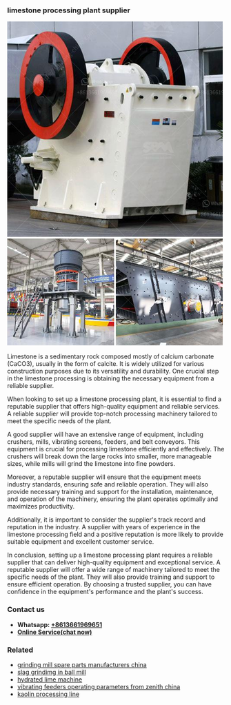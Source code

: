 <h3>limestone processing plant supplier</h3><img src='1708587027.jpg' alt=''><p>Limestone is a sedimentary rock composed mostly of calcium carbonate (CaCO3), usually in the form of calcite. It is widely utilized for various construction purposes due to its versatility and durability. One crucial step in the limestone processing is obtaining the necessary equipment from a reliable supplier.</p><p>When looking to set up a limestone processing plant, it is essential to find a reputable supplier that offers high-quality equipment and reliable services. A reliable supplier will provide top-notch processing machinery tailored to meet the specific needs of the plant.</p><p>A good supplier will have an extensive range of equipment, including crushers, mills, vibrating screens, feeders, and belt conveyors. This equipment is crucial for processing limestone efficiently and effectively. The crushers will break down the large rocks into smaller, more manageable sizes, while mills will grind the limestone into fine powders.</p><p>Moreover, a reputable supplier will ensure that the equipment meets industry standards, ensuring safe and reliable operation. They will also provide necessary training and support for the installation, maintenance, and operation of the machinery, ensuring the plant operates optimally and maximizes productivity.</p><p>Additionally, it is important to consider the supplier's track record and reputation in the industry. A supplier with years of experience in the limestone processing field and a positive reputation is more likely to provide suitable equipment and excellent customer service.</p><p>In conclusion, setting up a limestone processing plant requires a reliable supplier that can deliver high-quality equipment and exceptional service. A reputable supplier will offer a wide range of machinery tailored to meet the specific needs of the plant. They will also provide training and support to ensure efficient operation. By choosing a trusted supplier, you can have confidence in the equipment's performance and the plant's success.</p><h3>Contact us</h3><ul><li><strong>Whatsapp:&nbsp;<a href="https://wa.me/8613661969651">+8613661969651</a></strong></li><li><a href="https://swt.shibang-china.com/?git&amp;zhl&amp;limestone processing plant supplier"><strong>Online Service(chat now)</strong></a></li></ul><h3>Related</h3><ul><li><a href='grinding mill spare parts manufacturers china.md'>grinding mill spare parts manufacturers china</a></li><li><a href='slag grindimg in ball mill.md'>slag grindimg in ball mill</a></li><li><a href='hydrated lime machine.md'>hydrated lime machine</a></li><li><a href='vibrating feeders operating parameters from zenith china.md'>vibrating feeders operating parameters from zenith china</a></li><li><a href='kaolin processing line.md'>kaolin processing line</a></li></ul>